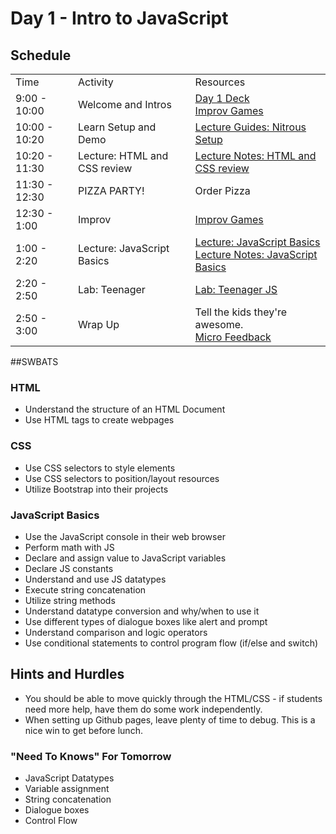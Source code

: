 # Day 1 - Intro to JavaScript

## Schedule

<table>
    <tr>
        <td>Time</td>
        <td>Activity</td>
        <td>Resources</td>
    </tr>
    <tr>
        <td>9:00 - 10:00</td>
        <td> Welcome and Intros</td>
        <td>
            <a href="https://docs.google.com/presentation/d/1fcFdmt0ht1lLyrCpH8edRzUxHxR30W16_mqizkl2rGE/edit#slide=id.p">Day 1 Deck</a>
            <br>
            <a href="https://github.com/learn-co-curriculum/tf-improv-games">Improv Games</a>
        </td>
    </tr>
    <tr>
        <td>10:00 - 10:20</td>
        <td>Learn Setup and Demo</td>
        <td>
            <a href="https://github.com/learn-co-curriculum/tf-using-nitrous-io">Lecture Guides: Nitrous Setup</a>
        </td>
    </tr>
    <tr>
        <td>10:20 - 11:30</td>
        <td>Lecture: HTML and CSS review</td>
        <td> 
            <a href="lectures/html-css-review">Lecture Notes: HTML and CSS review</a>
            </br>
        </td>
    </tr>
    <tr>
        <td>11:30 - 12:30</td>
        <td> PIZZA PARTY! </td>
        <td> Order Pizza </td>
    </tr>
    <tr>
        <td>12:30 - 1:00</td>
        <td> Improv </td>
        <td>
            <a href="https://github.com/learn-co-curriculum/tf-improv-games">Improv Games</a>
        </td>
    </tr>
    <tr>
        <td>1:00 - 2:20</td>
        <td>Lecture: JavaScript Basics</td>
        <td> 
            <a href="lectures/js-basics/LECTURE.md">Lecture: JavaScript Basics</a>
            </br>
            <a href="lectures/js-basics/">Lecture Notes: JavaScript Basics</a>
        </td>
    </tr>
    <tr>
        <td>2:20 - 2:50</td>
        <td>Lab: Teenager</td>
        <td> 
            <a href="https://github.com/learn-co-curriculum/hs-teenager.js">Lab: Teenager JS</a></br>
        </td>
    </tr>
   <tr>
        <td>2:50 - 3:00</td>
        <td> Wrap Up</td>
        <td> 
            Tell the kids they're awesome.
            <br>
            <a href="https://github.com/learn-co-curriculum/hs-post-class-survey">Micro Feedback</a>
        </td>
    </tr>

</table>

##SWBATS

### HTML
+ Understand the structure of an HTML Document
+ Use HTML tags to create webpages

### CSS
+ Use CSS selectors to style elements
+ Use CSS selectors to position/layout resources
+ Utilize Bootstrap into their projects

### JavaScript Basics
+ Use the JavaScript console in their web browser
+ Perform math with JS
+ Declare and assign value to JavaScript variables
+ Declare JS constants
+ Understand and use JS datatypes
+ Execute string concatenation 
+ Utilize string methods
+ Understand datatype conversion and why/when to use it
+ Use different types of dialogue boxes like alert and prompt
+ Understand comparison and logic operators
+ Use conditional statements to control program flow (if/else and switch)

## Hints and Hurdles

+ You should be able to move quickly through the HTML/CSS - if students need more help, have them do some work independently. 
+ When setting up Github pages, leave plenty of time to debug. This is a nice win to get before lunch. 

### "Need To Knows" For Tomorrow
+ JavaScript Datatypes
+ Variable assignment
+ String concatenation
+ Dialogue boxes
+ Control Flow
